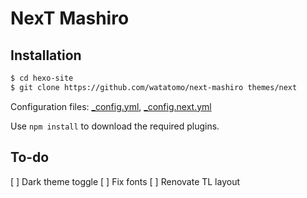 # NexT Mashiro

## Installation

```sh
$ cd hexo-site
$ git clone https://github.com/watatomo/next-mashiro themes/next
```

Configuration files: [_config.yml](https://github.com/watatomo/tl/blob/raw/_config.yml), [_config.next.yml](https://github.com/watatomo/tl/blob/raw/_config.next.yml)

Use `npm install` to download the required plugins.

## To-do

[ ] Dark theme toggle
[ ] Fix fonts
[ ] Renovate TL layout
